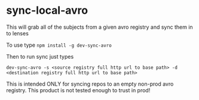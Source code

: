 # sync-local-avro

This will grab all of the subjects from a given avro registry and sync them in to lenses

To use type
`npm install -g dev-sync-avro`

Then to run sync just types

`dev-sync-avro -s <source registry full http url to base path> -d <destination registry full http url to base path>`

This is intended ONLY for syncing repos to an empty non-prod avro registry. This product is not tested enough to trust in prod!
